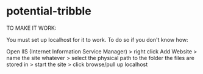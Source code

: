 # potential-tribble

TO MAKE IT WORK:

You must set up localhost for it to work. To do so if you don't know how:

Open IIS (Internet Information Service Manager) > right click Add Website > name the site whatever > select the physical path to the folder the files are stored in > start the site > click browse/pull up localhost
